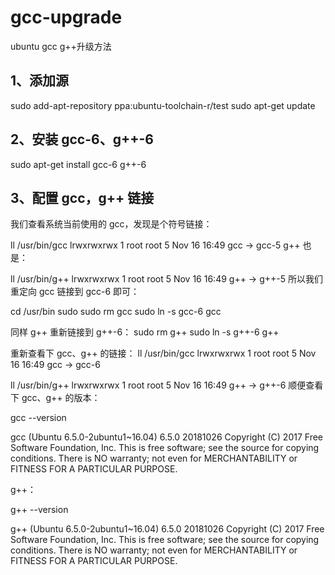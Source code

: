 # gcc-upgrade 
ubuntu gcc g++升级方法

## 1、添加源
sudo add-apt-repository ppa:ubuntu-toolchain-r/test
sudo apt-get update

## 2、安装 gcc-6、g++-6
sudo apt-get install gcc-6 g++-6

## 3、配置 gcc，g++ 链接

我们查看系统当前使用的 gcc，发现是个符号链接：

ll /usr/bin/gcc
lrwxrwxrwx 1 root root 5 Nov 16 16:49 gcc -> gcc-5
g++ 也是：

ll /usr/bin/g++
lrwxrwxrwx 1 root root 5 Nov 16 16:49 g++ -> g++-5
所以我们重定向 gcc 链接到 gcc-6 即可：

cd /usr/bin
sudo sudo rm gcc
sudo ln -s gcc-6 gcc

同样 g++ 重新链接到 g++-6：
sudo rm g++
sudo ln -s g++-6 g++

重新查看下 gcc、g++ 的链接：
ll /usr/bin/gcc
lrwxrwxrwx 1 root root 5 Nov 16 16:49 gcc -> gcc-6

ll /usr/bin/g++
lrwxrwxrwx 1 root root 5 Nov 16 16:49 g++ -> g++-6
顺便查看下 gcc、g++ 的版本：

gcc --version

gcc (Ubuntu 6.5.0-2ubuntu1~16.04) 6.5.0 20181026
Copyright (C) 2017 Free Software Foundation, Inc.
This is free software; see the source for copying conditions.  There is NO
warranty; not even for MERCHANTABILITY or FITNESS FOR A PARTICULAR PURPOSE.

g++：

g++ --version

g++ (Ubuntu 6.5.0-2ubuntu1~16.04) 6.5.0 20181026
Copyright (C) 2017 Free Software Foundation, Inc.
This is free software; see the source for copying conditions.  There is NO
warranty; not even for MERCHANTABILITY or FITNESS FOR A PARTICULAR PURPOSE.
